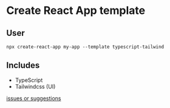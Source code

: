 # Create React App template

## User

`npx create-react-app my-app --template typescript-tailwind`

## Includes

- TypeScript
- Tailwindcss (UI)

[issues or suggestions](https://github.com/imjakechapman/cra-template-typescript-tailwind/issues)
